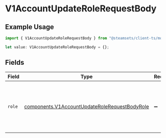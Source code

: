 # V1AccountUpdateRoleRequestBody

## Example Usage

```typescript
import { V1AccountUpdateRoleRequestBody } from "@steamsets/client-ts/models/components";

let value: V1AccountUpdateRoleRequestBody = {};
```

## Fields

| Field                                                                                                          | Type                                                                                                           | Required                                                                                                       | Description                                                                                                    |
| -------------------------------------------------------------------------------------------------------------- | -------------------------------------------------------------------------------------------------------------- | -------------------------------------------------------------------------------------------------------------- | -------------------------------------------------------------------------------------------------------------- |
| `role`                                                                                                         | [components.V1AccountUpdateRoleRequestBodyRole](../../models/components/v1accountupdaterolerequestbodyrole.md) | :heavy_minus_sign:                                                                                             | The role the account should have between one of the 6 donation roles                                           |